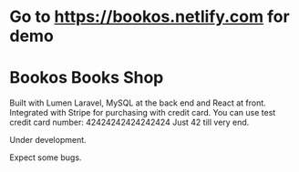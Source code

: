 # Go to https://bookos.netlify.com for demo

# Bookos Books Shop
Built with Lumen Laravel, MySQL at the back end and React at front.
Integrated with Stripe for purchasing with credit card.
You can use test credit card number:
42424242424242424
Just 42 till very end.

Under development.

Expect some bugs.


